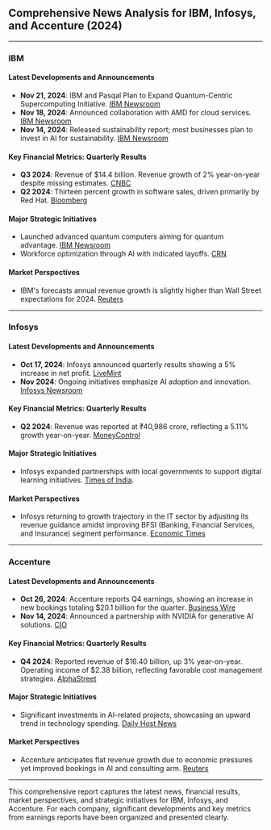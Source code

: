 ## Comprehensive News Analysis for IBM, Infosys, and Accenture (2024)

---

### IBM

#### Latest Developments and Announcements
- **Nov 21, 2024**: IBM and Pasqal Plan to Expand Quantum-Centric Supercomputing Initiative. [IBM Newsroom](https://newsroom.ibm.com/2024-11-21-ibm-and-pasqal-plan-to-expand-quantum-centric-supercomputing-initiative)
- **Nov 18, 2024**: Announced collaboration with AMD for cloud services. [IBM Newsroom](https://newsroom.ibm.com/campaign?l=5&ref=aroundscifi.us&o=115)
- **Nov 14, 2024**: Released sustainability report; most businesses plan to invest in AI for sustainability. [IBM Newsroom](https://newsroom.ibm.com/2024-11-12-new-ibm-report-shows-strong-tailwinds-behind-corporate-investment-in-ai-for-sustainability-but-ambitions-dont-yet-match-actions)

#### Key Financial Metrics: Quarterly Results
- **Q3 2024**: Revenue of $14.4 billion. Revenue growth of 2% year-on-year despite missing estimates. [CNBC](https://www.cnbc.com/2024/10/23/ibm-earnings-q3-2024.html)
- **Q2 2024**: Thirteen percent growth in software sales, driven primarily by Red Hat. [Bloomberg](https://www.bloomberg.com/news/articles/2024-07-24/ibm-q2-earnings-report-2024)

#### Major Strategic Initiatives
- Launched advanced quantum computers aiming for quantum advantage. [IBM Newsroom](https://newsroom.ibm.com/2024-11-13-ibm-launches-its-most-advanced-quantum-computers)
- Workforce optimization through AI with indicated layoffs. [CRN](https://www.crn.com/news/channel-news/2024/ibm-starts-new-round-of-layoffs)

#### Market Perspectives
- IBM's forecasts annual revenue growth is slightly higher than Wall Street expectations for 2024. [Reuters](https://www.reuters.com/technology/ibm-forecasts-annual-revenue-growth-above-estimates-ai-adoption-rush-2024-01-24)

---

### Infosys

#### Latest Developments and Announcements
- **Oct 17, 2024**: Infosys announced quarterly results showing a 5% increase in net profit. [LiveMint](https://www.livemint.com/companies/company-results/infosys-q2-results-preview-revenue-growth-seen-at-3-7-on-deal-ramp-ups-pat-may-rise-5-8-qoq-11729073171710.html)
- **Nov 2024**: Ongoing initiatives emphasize AI adoption and innovation. [Infosys Newsroom](https://www.infosys.com/newsroom/features/2024/hackwithinfy-2024.html)

#### Key Financial Metrics: Quarterly Results
- **Q2 2024**: Revenue was reported at ₹40,986 crore, reflecting a 5.11% growth year-on-year. [MoneyControl](https://www.moneycontrol.com/news/business/earnings/infosys-consolidated-september-2024-net-sales-at-rs-40986-00-crore-up-5-11-y-o-y-12847434.html)

#### Major Strategic Initiatives
- Infosys expanded partnerships with local governments to support digital learning initiatives. [Times of India](https://www.timesofindia.indiatimes.com/).
  
#### Market Perspectives
- Infosys returning to growth trajectory in the IT sector by adjusting its revenue guidance amidst improving BFSI (Banking, Financial Services, and Insurance) segment performance. [Economic Times](https://economictimes.indiatimes.com/infosys-ltd/stocksupdate/companyid-10960.cms)

---

### Accenture

#### Latest Developments and Announcements
- **Oct 26, 2024**: Accenture reports Q4 earnings, showing an increase in new bookings totaling $20.1 billion for the quarter. [Business Wire](https://www.businesswire.com/news/home/20240926721611/en/Accenture-Reports-Fourth-Quarter-and-Full-Year-Fiscal-2024-Results)
- **Nov 14, 2024**: Announced a partnership with NVIDIA for generative AI solutions. [CIO](https://www.cio.com/article/3544711/accenture-nvidia-deal-a-first-peek-into-the-new-world-of-genai-centric-strategies.html)

#### Key Financial Metrics: Quarterly Results
- **Q4 2024**: Reported revenue of $16.40 billion, up 3% year-on-year. Operating income of $2.38 billion, reflecting favorable cost management strategies. [AlphaStreet](https://news.alphastreet.com/main-takeaways-from-accentures-acn-q4-2024-earnings-report/)

#### Major Strategic Initiatives
- Significant investments in AI-related projects, showcasing an upward trend in technology spending. [Daily Host News](https://www.dailyhostnews.com/accenture-ignites-ai-innovation-unveils-strategic-acquisitions-and-collaborative-ventures)

#### Market Perspectives
- Accenture anticipates flat revenue growth due to economic pressures yet improved bookings in AI and consulting arm. [Reuters](https://www.reuters.com/technology/accenture-cuts-annual-revenue-forecast-2024-03-21/)

---

This comprehensive report captures the latest news, financial results, market perspectives, and strategic initiatives for IBM, Infosys, and Accenture. For each company, significant developments and key metrics from earnings reports have been organized and presented clearly.
